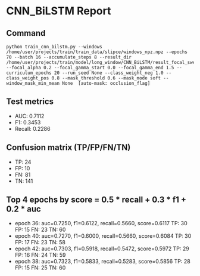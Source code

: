 # CNN_BiLSTM Report

## Command
```
python train_cnn_bilstm.py --windows /home/user/projects/train/train_data/slipce/windows_npz.npz --epochs 70 --batch 16 --accumulate_steps 8 --result_dir /home/user/projects/train/model/long_window/CNN_BiLSTM/result_focal_sweep/cw02_fg03 --focal_alpha 0.2 --focal_gamma_start 0.0 --focal_gamma_end 1.5 --curriculum_epochs 20 --run_seed None --class_weight_neg 1.0 --class_weight_pos 0.8 --mask_threshold 0.6 --mask_mode soft --window_mask_min_mean None  [auto-mask: occlusion_flag]
```

## Test metrics
- AUC: 0.7112
- F1: 0.3453
- Recall: 0.2286
## Confusion matrix (TP/FP/FN/TN)
- TP: 24
- FP: 10
- FN: 81
- TN: 141

## Top 4 epochs by score = 0.5 * recall + 0.3 * f1 + 0.2 * auc
- epoch 36: auc=0.7250, f1=0.6122, recall=0.5660, score=0.6117  TP: 30 FP: 15 FN: 23 TN: 60
- epoch 40: auc=0.7270, f1=0.6000, recall=0.5660, score=0.6084  TP: 30 FP: 17 FN: 23 TN: 58
- epoch 42: auc=0.7303, f1=0.5918, recall=0.5472, score=0.5972  TP: 29 FP: 16 FN: 24 TN: 59
- epoch 38: auc=0.7323, f1=0.5833, recall=0.5283, score=0.5856  TP: 28 FP: 15 FN: 25 TN: 60
